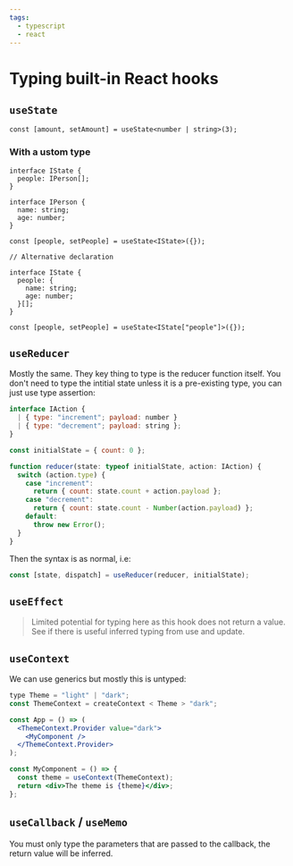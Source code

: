 ```yaml
---
tags:
  - typescript
  - react
---
```


# Typing built-in React hooks

## `useState`

```tsx
const [amount, setAmount] = useState<number | string>(3);
```

### With a ustom type

```tsx
interface IState {
  people: IPerson[];
}

interface IPerson {
  name: string;
  age: number;
}

const [people, setPeople] = useState<IState>({});

// Alternative declaration

interface IState {
  people: {
    name: string;
    age: number;
  }[];
}

const [people, setPeople] = useState<IState["people"]>({});
```

## `useReducer`

Mostly the same. They key thing to type is the reducer function itself. You
don't need to type the intitial state unless it is a pre-existing type, you can
just use type assertion:

```jsx
interface IAction {
  | { type: "increment"; payload: number }
  | { type: "decrement"; payload: string };
}

const initialState = { count: 0 };

function reducer(state: typeof initialState, action: IAction) {
  switch (action.type) {
    case "increment":
      return { count: state.count + action.payload };
    case "decrement":
      return { count: state.count - Number(action.payload) };
    default:
      throw new Error();
  }
}
```

Then the syntax is as normal, i.e:

```js
const [state, dispatch] = useReducer(reducer, initialState);
```

## `useEffect`

> Limited potential for typing here as this hook does not return a value. See if
> there is useful inferred typing from use and update.

## `useContext`

We can use generics but mostly this is untyped:

```jsx
type Theme = "light" | "dark";
const ThemeContext = createContext < Theme > "dark";

const App = () => (
  <ThemeContext.Provider value="dark">
    <MyComponent />
  </ThemeContext.Provider>
);

const MyComponent = () => {
  const theme = useContext(ThemeContext);
  return <div>The theme is {theme}</div>;
};
```

## `useCallback` / `useMemo`

You must only type the parameters that are passed to the callback, the return
value will be inferred.
